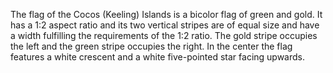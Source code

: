 The flag of the Cocos (Keeling) Islands is a bicolor flag of green and gold. It has a 1:2 aspect ratio and its two vertical stripes are of equal size and have a width fulfilling the requirements of the 1:2 ratio. The gold stripe occupies the left and the green stripe occupies the right. In the center the flag features a white crescent and a white five-pointed star facing upwards.